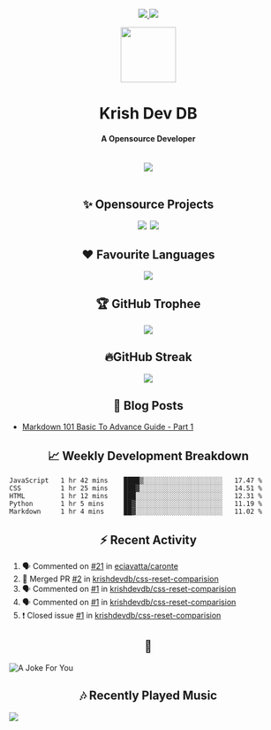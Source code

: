 <div align="center">
<p>
<a href="#projects">
<img src="https://img.shields.io/github/stars/krishdevdb?affiliations=OWNER%2CCOLLABORATOR&logo=github&style=for-the-badge&label=Star">
</a>
<a href="https://github.com/krishdevdb?tab=followers">
<img src="https://img.shields.io/github/followers/krishdevdb?logo=github&style=for-the-badge"></a>
</p>
<img height="100px" width="100px" src="https://github.com/krishdevdb/krishdevdb/raw/master/images/avatar.png">
<br>
<h1>Krish Dev DB</h1>
<h4>A Opensource Developer</h4>
<br>
</div>
<div align="center">
<img src="https://github-readme-stats.vercel.app/api?username=krishdevdb&show_icons=true&count_private=true">
<br>
</div>

<div align="center">
<br>
<h2 id="projects"> ✨ Opensource Projects</h2>
<a href="https://github.com/krishdevdb/reseter.css"><img src="https://github-readme-stats.vercel.app/api/pin/?username=krishdevdb&repo=reseter.css&show_icons=true&count_private=true&layout=compact"></a>&#8198;
<a href="https://github.com/krishdevdb/readme-template"><img src="https://github-readme-stats.vercel.app/api/pin/?username=krishdevdb&repo=readme-template&show_icons=true&count_private=true&layout=compact"></a>
<br>
</div>

<div align="center">
<h2 id="languages"> ❤ Favourite Languages </h2>
<img src="https://github-readme-stats.vercel.app/api/top-langs/?username=krishdevdb&show_icons=true&count_private=true&layout=compact">
</div>

<div align="center">
<h2 id="trophee">🏆 GitHub Trophee</h2>
<img src="https://github-profile-trophy.vercel.app/?username=krishdevdb&row=1&no-frame=true">
<br>
</div>

<div align="center">
<h2 id="streak">🔥GitHub Streak</h2>
<img src="http://github-readme-streak-stats.herokuapp.com/test/?user=krishdevdb">
<br>
</div>


<h2 align="center" id="posts"> 📕 Blog Posts </h2>

<!-- BLOG-POSTS:START -->
- [Markdown 101 Basic To Advance Guide - Part 1](https://dev.to/krishdevdb/markdown-101-basic-to-advance-guide-part-1-pg3)
<!-- BLOG-POSTS:END -->

<h2 align="center" id="breakdown"> 📈 Weekly Development Breakdown </h2>

<!--START_SECTION:waka-->
```text
JavaScript   1 hr 42 mins    ████▒░░░░░░░░░░░░░░░░░░░░   17.47 % 
CSS          1 hr 25 mins    ███▓░░░░░░░░░░░░░░░░░░░░░   14.51 % 
HTML         1 hr 12 mins    ███░░░░░░░░░░░░░░░░░░░░░░   12.31 % 
Python       1 hr 5 mins     ██▓░░░░░░░░░░░░░░░░░░░░░░   11.19 % 
Markdown     1 hr 4 mins     ██▓░░░░░░░░░░░░░░░░░░░░░░   11.02 % 
```
<!--END_SECTION:waka-->

<h2 align="center" id="activity"> ⚡ Recent Activity </h2>

<!--START_SECTION:activity-->
1. 🗣 Commented on [#21](https://github.com/eciavatta/caronte/issues/21) in [eciavatta/caronte](https://github.com/eciavatta/caronte)
2. 🎉 Merged PR [#2](https://github.com/krishdevdb/css-reset-comparision/pull/2) in [krishdevdb/css-reset-comparision](https://github.com/krishdevdb/css-reset-comparision)
3. 🗣 Commented on [#1](https://github.com/krishdevdb/css-reset-comparision/issues/1) in [krishdevdb/css-reset-comparision](https://github.com/krishdevdb/css-reset-comparision)
4. 🗣 Commented on [#1](https://github.com/krishdevdb/css-reset-comparision/issues/1) in [krishdevdb/css-reset-comparision](https://github.com/krishdevdb/css-reset-comparision)
5. ❗️ Closed issue [#1](https://github.com/krishdevdb/css-reset-comparision/issues/1) in [krishdevdb/css-reset-comparision](https://github.com/krishdevdb/css-reset-comparision)
<!--END_SECTION:activity-->

<h2 align="center" id="joke">🤣</h2>

<img align="center" alt="A Joke For You" src="https://readme-jokes.vercel.app/api">

<h2 align="center" id="music"> 🎶 Recently Played Music </h2>

<a href="https://spotify-github-profile.vercel.app/api/view.svg?uid=s5rojvf8u4ywr2pap5s9es1bg&redirect=true"><img align="center" src="https://spotify-github-profile.vercel.app/api/view.svg?uid=s5rojvf8u4ywr2pap5s9es1bg&cover_image=true&theme=compact"></a>
